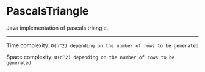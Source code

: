 # PascalsTriangle
Java implementation of pascals triangle.

---
Time complexity: `O(n^2) depending on the number of rows to be generated`

Space complexity: `O(n^2) depending on the number of rows to be generated`
